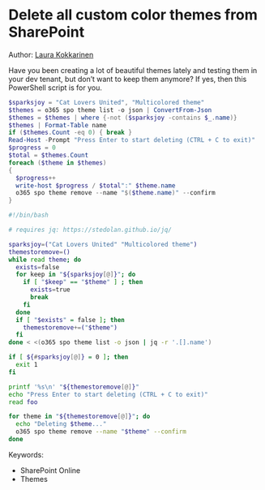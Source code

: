 # Delete all custom color themes from SharePoint

Author: [Laura Kokkarinen](https://laurakokkarinen.com/does-it-spark-joy-powershell-scripts-for-keeping-your-development-environment-tidy-and-spotless/#delete-all-custom-color-themes-from-sharepoint)

Have you been creating a lot of beautiful themes lately and testing them in your dev tenant, but don’t want to keep them anymore? If yes, then this PowerShell script is for you.

```powershell tab="PowerShell Core"
$sparksjoy = "Cat Lovers United", "Multicolored theme"
$themes = o365 spo theme list -o json | ConvertFrom-Json
$themes = $themes | where {-not ($sparksjoy -contains $_.name)}
$themes | Format-Table name
if ($themes.Count -eq 0) { break }
Read-Host -Prompt "Press Enter to start deleting (CTRL + C to exit)"
$progress = 0
$total = $themes.Count
foreach ($theme in $themes)
{
  $progress++
  write-host $progress / $total":" $theme.name
  o365 spo theme remove --name "$($theme.name)" --confirm
}
```

```bash tab="Bash"
#!/bin/bash

# requires jq: https://stedolan.github.io/jq/

sparksjoy=("Cat Lovers United" "Multicolored theme")
themestoremove=()
while read theme; do
  exists=false
  for keep in "${sparksjoy[@]}"; do
    if [ "$keep" == "$theme" ] ; then
      exists=true
      break
    fi
  done
  if [ "$exists" = false ]; then
    themestoremove+=("$theme")
  fi
done < <(o365 spo theme list -o json | jq -r '.[].name')

if [ ${#sparksjoy[@]} = 0 ]; then
  exit 1
fi

printf '%s\n' "${themestoremove[@]}"
echo "Press Enter to start deleting (CTRL + C to exit)"
read foo

for theme in "${themestoremove[@]}"; do
  echo "Deleting $theme..."
  o365 spo theme remove --name "$theme" --confirm
done
```

Keywords:

- SharePoint Online
- Themes
